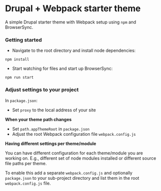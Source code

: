 # Drupal + Webpack starter theme

A simple Drupal starter theme with Webpack setup using `npm` and BrowserSync.

### Getting started

- Navigate to the root directory and install node dependencies:
```
npm install
```

- Start watching for files and start up BrowserSync:

```
npm run start
```


### Adjust settings to your project

In `package.json`:

  - Set `proxy` to the local address of your site
  
**When your theme path changes**

  - Set `path.appThemeRoot` in `package.json`
  - Adjust the root Webpack configuration file `webpack.config.js`
  
**Having different settings per theme/module**

You can have different configuration for each theme/module you are working 
on. E.g., different set of node modules installed or different source file 
paths per theme. 

To enable this add a separate `webpack.config.js` and optionally 
`package.json` to your sub-project directory and list them in the root
`webpack.config.js` file.
